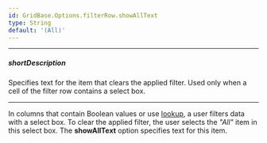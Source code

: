 ```yaml
---
id: GridBase.Options.filterRow.showAllText
type: String
default: '(All)'
---
```

---
##### shortDescription
Specifies text for the item that clears the applied filter. Used only when a cell of the filter row contains a select box.

---
In columns that contain Boolean values or use [lookup]({basewidgetpath}/Configuration/columns/lookup/), a user filters data with a select box. To clear the applied filter, the user selects the *"All"* item in this select box. The **showAllText** option specifies text for this item.